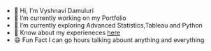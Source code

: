 - 👋 Hi, I’m Vyshnavi Damuluri
- 👀 I’m currently working on my Portfolio
- 🌱 I’m currently exploring Advanced Statistics,Tableau and Python
- 💞️ Know about my experieneces [here](https://www.linkedin.com/in/vyshnavi-damuluri-1370551b4/)
- 😄 Fun Fact I can go hours talking abount anything and everything 

<!---
Vyshnavi4916/Vyshnavi4916 is a ✨ special ✨ repository because its `README.md` (this file) appears on your GitHub profile.
You can click the Preview link to take a look at your changes.
--->
